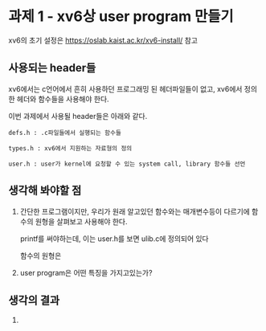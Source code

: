 # 과제 1 - xv6상 user program 만들기

xv6의 초기 설정은 https://oslab.kaist.ac.kr/xv6-install/ 참고

## 사용되는 header들

xv6에서는 c언어에서 흔히 사용하던 프로그래밍 된 헤더파일들이 없고, xv6에서 정의한 헤더와 함수들을 사용해야 한다.

이번 과제에서 사용될 header들은 아래와 같다.


    defs.h : .c파일들에서 실행되는 함수들

    types.h : xv6에서 지원하는 자료형의 정의

    user.h : user가 kernel에 요청할 수 있는 system call, library 함수들 선언


## 생각해 봐야할 점

1. 간단한 프로그램이지만, 우리가 원래 알고있던 함수와는 매개변수등이 다르기에 함수의 원형을 살펴보고 사용해야 한다.


    printf를 써야하는데, 이는 user.h를 보면 ulib.c에 정의되어 있다
    
    함수의 원형은


2. user program은 어떤 특징을 가지고있는가?

## 생각의 결과

1. 